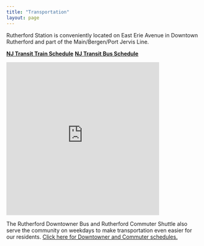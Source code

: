 ```yaml
---
title: "Transportation"
layout: page
---
```


Rutherford Station is conveniently located on East Erie Avenue in Downtown Rutherford 
and part of the Main/Bergen/Port Jervis Line.

[**NJ Transit Train Schedule**](http://www.njtransit.com/sf/sf_servlet.srv?hdnPageAction=TrainTo) [**NJ Transit Bus Schedule**](http://www.njtransit.com/sf/sf_servlet.srv?hdnPageAction=BusTo)

 <iframe src="https://www.google.com/maps/embed?pb=!1m18!1m12!1m3!1d3018.9867874984707!2d-74.10299138459148!3d40.8282538793194!2m3!1f0!2f0!3f0!3m2!1i1024!2i768!4f13.1!3m3!1m2!1s0x89c2f8be2be215f9%3A0xba323b0bc332e9de!2sRutherford+Station!5e0!3m2!1sen!2sus!4v1454377783355" width="400" height="400" frameborder="0" style="border:0" allowfullscreen></iframe>
 
The Rutherford Downtowner Bus and Rutherford Commuter Shuttle also serve the community on weekdays to make transportation even easier for our residents. [Click here for Downtowner and Commuter schedules.](downtowner-commuter-bus.md)

